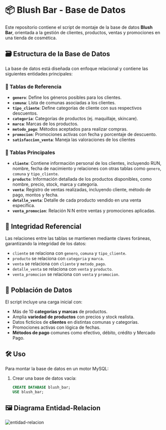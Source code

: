 # 📦 Blush Bar - Base de Datos

Este repositorio contiene el script de montaje de la base de datos **Blush Bar**, orientada a la gestión de clientes, productos, ventas y promociones en una tienda de cosmética.

## 🗃️ Estructura de la Base de Datos

La base de datos está diseñada con enfoque relacional y contiene las siguientes entidades principales:

### 🔹 Tablas de Referencia

- **`genero`**: Define los géneros posibles para los clientes.
- **`comuna`**: Lista de comunas asociadas a los clientes.
- **`tipo_cliente`**: Define categorías de cliente con sus respectivos descuentos.
- **`categoria`**: Categorías de productos (ej. maquillaje, skincare).
- **`marca`**: Marcas de los productos.
- **`metodo_pago`**: Métodos aceptados para realizar compras.
- **`promocion`**: Promociones activas con fecha y porcentaje de descuento.
- **`satisfaccion_venta`**: Maneja las valoraciones de los clientes

### 🔹 Tablas Principales

- **`cliente`**: Contiene información personal de los clientes, incluyendo RUN, nombre, fecha de nacimiento y relaciones con otras tablas como `genero`, `comuna` y `tipo_cliente`.
- **`producto`**: Información detallada de los productos disponibles, como nombre, precio, stock, marca y categoría.
- **`venta`**: Registro de ventas realizadas, incluyendo cliente, método de pago, montos y fecha.
- **`detalle_venta`**: Detalle de cada producto vendido en una venta específica.
- **`venta_promocion`**: Relación N:N entre ventas y promociones aplicadas.

## 🔐 Integridad Referencial

Las relaciones entre las tablas se mantienen mediante claves foráneas, garantizando la integridad de los datos:
- `cliente` se relaciona con `genero`, `comuna` y `tipo_cliente`.
- `producto` se relaciona con `categoria` y `marca`.
- `venta` se relaciona con `cliente` y `metodo_pago`.
- `detalle_venta` se relaciona con `venta` y `producto`.
- `venta_promocion` se relaciona con `venta` y `promocion`.

## 🚀 Población de Datos

El script incluye una carga inicial con:
- Más de 10 **categorías y marcas** de productos.
- Amplia **variedad de productos** con precios y stock realista.
- Datos ficticios de **clientes** en distintas comunas y categorías.
- Promociones activas con lógica de fechas.
- **Métodos de pago** comunes como efectivo, débito, crédito y Mercado Pago.

## 🛠️ Uso

Para montar la base de datos en un motor MySQL:

1. Crear una base de datos vacía:
   ```sql
   CREATE DATABASE blush_bar;
   USE blush_bar;

## 🖼️ Diagrama Entidad-Relacion

![entidad-relacion](https://github.com/user-attachments/assets/30486d9e-fb05-4ba7-8e24-70143ae15008)